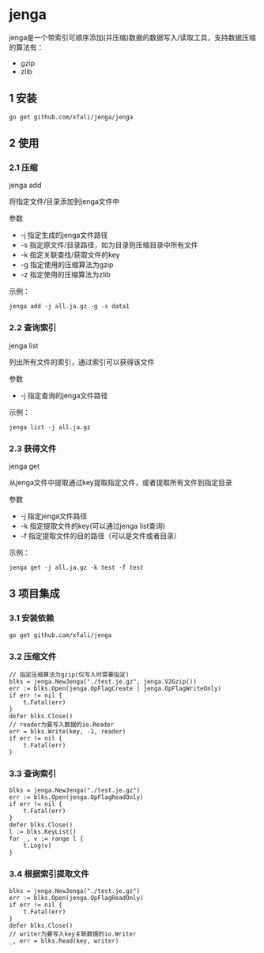 # jenga
jenga是一个带索引可顺序添加(并压缩)数据的数据写入/读取工具，支持数据压缩的算法有：
* gzip
* zlib

## 1 安装
```
go get github.com/xfali/jenga/jenga
```

## 2 使用
### 2.1 压缩
jenga add

将指定文件/目录添加到jenga文件中

参数
* -j 指定生成的jenga文件路径
* -s 指定原文件/目录路径，如为目录则压缩目录中所有文件
* -k 指定关联查找/获取文件的key
* -g 指定使用的压缩算法为gzip
* -z 指定使用的压缩算法为zlib

示例：
```
jenga add -j all.ja.gz -g -s data1
```
### 2.2 查询索引
jenga list

列出所有文件的索引，通过索引可以获得该文件

参数
* -j 指定查询的jenga文件路径

示例：
```
jenga list -j all.ja.gz
```

### 2.3 获得文件
jenga get

从jenga文件中提取通过key提取指定文件，或者提取所有文件到指定目录

参数
* -j 指定jenga文件路径
* -k 指定提取文件的key(可以通过jenga list查询)
* -f 指定提取文件的目的路径（可以是文件或者目录）

示例：
```
jenga get -j all.ja.gz -k test -f test
```

## 3 项目集成

### 3.1 安装依赖
```
go get github.com/xfali/jenga
```

### 3.2 压缩文件
```
// 指定压缩算法为gzip(仅写入时需要指定)
blks = jenga.NewJenga("./test.je.gz", jenga.V2Gzip())
err := blks.Open(jenga.OpFlagCreate | jenga.OpFlagWriteOnly)
if err != nil {
    t.Fatal(err)
}
defer blks.Close()
// reader为要写入数据的io.Reader
err = blks.Write(key, -1, reader)
if err != nil {
    t.Fatal(err)
}
```

### 3.3 查询索引
```
blks = jenga.NewJenga("./test.je.gz")
err := blks.Open(jenga.OpFlagReadOnly)
if err != nil {
    t.Fatal(err)
}
defer blks.Close()
l := blks.KeyList()
for _, v := range l {
    t.Log(v)
}
```

### 3.4 根据索引提取文件
```
blks = jenga.NewJenga("./test.je.gz")
err := blks.Open(jenga.OpFlagReadOnly)
if err != nil {
    t.Fatal(err)
}
defer blks.Close()
// writer为要写入key关联数据的io.Writer
_, err = blks.Read(key, writer)
```